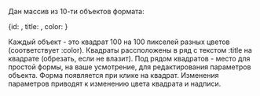 Дан массив из 10-ти объектов формата:
 
{id: <unique id>, title: <some text>, color: <some color> }
 
Каждый объект - это квадрат 100 на 100 пикселей разных цветов (соответствует :color).
Квадраты рассположены в ряд с текстом :title на квадрате (обрезать, если не влазит).
Под рядом квадратов - место для простой формы, на ваше усмотрение, для редактирования параметров объекта. Форма появляется при клике на квадрат.
Изменения параметров приводят к изменению цвета квадрата и надписи.